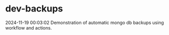 # dev-backups
2024-11-19 00:03:02 Demonstration of automatic mongo db backups using workflow and actions.
